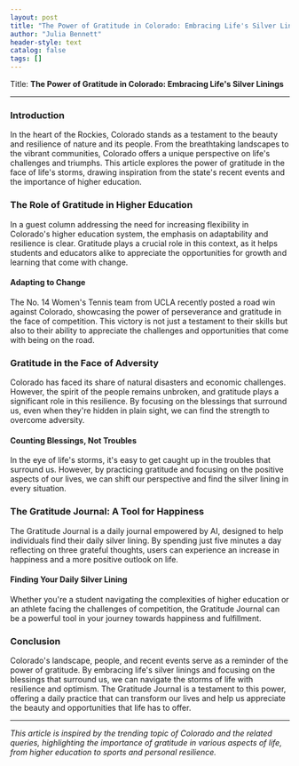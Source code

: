```yaml
---
layout: post
title: "The Power of Gratitude in Colorado: Embracing Life's Silver Linings"
author: "Julia Bennett"
header-style: text
catalog: false
tags: []
---
```


Title: **The Power of Gratitude in Colorado: Embracing Life's Silver Linings**

---

### **Introduction**

In the heart of the Rockies, Colorado stands as a testament to the beauty and resilience of nature and its people. From the breathtaking landscapes to the vibrant communities, Colorado offers a unique perspective on life's challenges and triumphs. This article explores the power of gratitude in the face of life's storms, drawing inspiration from the state's recent events and the importance of higher education.

### **The Role of Gratitude in Higher Education**

In a guest column addressing the need for increasing flexibility in Colorado's higher education system, the emphasis on adaptability and resilience is clear. Gratitude plays a crucial role in this context, as it helps students and educators alike to appreciate the opportunities for growth and learning that come with change.

#### **Adapting to Change**

The No. 14 Women's Tennis team from UCLA recently posted a road win against Colorado, showcasing the power of perseverance and gratitude in the face of competition. This victory is not just a testament to their skills but also to their ability to appreciate the challenges and opportunities that come with being on the road.

### **Gratitude in the Face of Adversity**

Colorado has faced its share of natural disasters and economic challenges. However, the spirit of the people remains unbroken, and gratitude plays a significant role in this resilience. By focusing on the blessings that surround us, even when they're hidden in plain sight, we can find the strength to overcome adversity.

#### **Counting Blessings, Not Troubles**

In the eye of life's storms, it's easy to get caught up in the troubles that surround us. However, by practicing gratitude and focusing on the positive aspects of our lives, we can shift our perspective and find the silver lining in every situation.

### **The Gratitude Journal: A Tool for Happiness**

The Gratitude Journal is a daily journal empowered by AI, designed to help individuals find their daily silver lining. By spending just five minutes a day reflecting on three grateful thoughts, users can experience an increase in happiness and a more positive outlook on life.

#### **Finding Your Daily Silver Lining**

Whether you're a student navigating the complexities of higher education or an athlete facing the challenges of competition, the Gratitude Journal can be a powerful tool in your journey towards happiness and fulfillment.

### **Conclusion**

Colorado's landscape, people, and recent events serve as a reminder of the power of gratitude. By embracing life's silver linings and focusing on the blessings that surround us, we can navigate the storms of life with resilience and optimism. The Gratitude Journal is a testament to this power, offering a daily practice that can transform our lives and help us appreciate the beauty and opportunities that life has to offer.

---

*This article is inspired by the trending topic of Colorado and the related queries, highlighting the importance of gratitude in various aspects of life, from higher education to sports and personal resilience.*